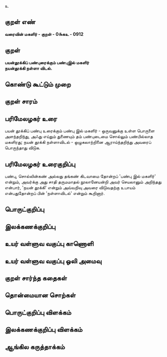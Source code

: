 உ

## குறள் எண் 

**வரைவின் மகளிர் - குறள் - 0௯கஉ - 0912**

## குறள் 

**பயன்தூக்கிப் பண்புரைக்கும் பண்புஇல் மகளிர்  
நயன்தூக்கி நள்ளா விடல்.**

## கொண்டு கூட்டும் முறை


## குறள் சாரம் 


## பரிமேலழகர் உரை

பயன் தூக்கிப் பண்பு உரைக்கும் பண்பு இல் மகளிர் - ஒருவனுக்கு உள்ள பொருளை அளந்தறிந்து, அஃது எய்தும் துணையும் தம் பண்புடைமை சொல்லும் பண்பில்லாத மகளிரது; நயன் தூக்கி நள்ளாவிடல் - ஒழுகலாற்றினை ஆராய்ந்தறிந்து அவரைப் பொருந்தாது விடுக.

## பரிமேலழகர் உரைகுறிப்பு   

பண்பு, சொல்லின்கண் அல்லது தங்கண் கிடவாமை தோன்றப் 'பண்பு இல் மகளிர்' என்றும், அவர்க்கு அது சாதி தருமமாதல் நூலானேயன்றி அவர் செயலானும் அறிந்தது என்பார், 'நயன் தூக்கி' என்றும் அவ்வறிவு அவரை விடுவதற்கு உபாயம் என்பதுதோன்றப் பின் 'நள்ளாவிடல்' என்றும் கூறினார்.

## பொருட்குறிப்பு 


## இலக்கணக்குறிப்பு  


## உயர் வள்ளுவ வகுப்பு காணொளி


## உயர் வள்ளுவ வகுப்பு ஒலி அமைவு 

 
## குறள் சார்ந்த கதைகள் 


## தொன்மையான சொற்கள்


## பொருட்குறிப்பு விளக்கம்


## இலக்கணக்குறிப்பு விளக்கம்


## ஆங்கில கருத்தாக்கம் 


